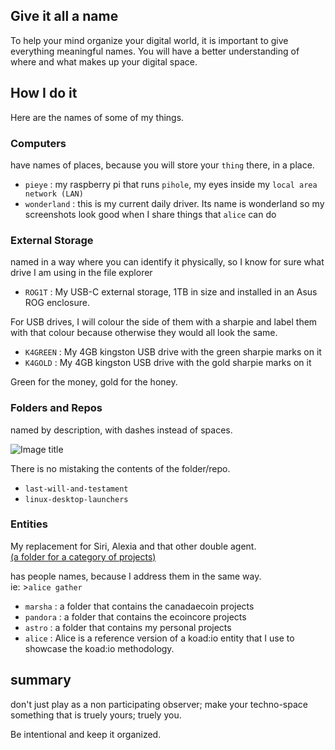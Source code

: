 
## Give it all a name


To help your mind organize your digital world, it is important to give everything meaningful names.  You will have a better understanding of where and what makes up your digital space.


## How I do it

Here are the names of some of my things.

### Computers  
have names of places, because you will store your `thing` there, in a place.  

- `pieye` : my raspberry pi that runs `pihole`, my eyes inside my `local area network (LAN)`
- `wonderland` :  this is my current daily driver.  Its name is wonderland so my screenshots look good when I share things that `alice` can do


### External Storage  
named in a way where you can identify it physically, so I know for sure what drive I am using in the file explorer

- `ROG1T` :  My USB-C external storage, 1TB in size and installed in an Asus ROG enclosure. 

For USB drives, I will colour the side of them with a sharpie and label them with that colour because otherwise they would all look the same.

- `K4GREEN` :  My 4GB kingston USB drive with the green sharpie marks on it  
- `K4GOLD` :  My 4GB kingston USB drive with the gold sharpie marks on it  

Green for the money, gold for the honey.  


### Folders and Repos

named by description, with dashes instead of spaces.  

![Image title](/assets/screenshots/keybase-private-git-naming.png)

There is no mistaking the contents of the folder/repo.

- `last-will-and-testament`
- `linux-desktop-launchers`


### Entities  

My replacement for Siri, Alexia and that other double agent.  
[(a folder for a category of projects)](https://docs.koad.sh/reference/koad-io-entity/) 

has people names, because I address them in the same way.  
ie: >`alice gather `

- `marsha` : a folder that contains the canadaecoin projects
- `pandora` : a folder that contains the ecoincore projects
- `astro` : a folder that contains my personal projects
- `alice` :    Alice is a reference version of a koad:io entity that I use to showcase the koad:io methodology.



## summary

don't just play as a non participating observer;  make your techno-space something that is truely yours; truely you.   

Be intentional and keep it organized.  
